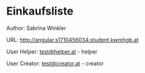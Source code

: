 # Einkaufsliste

Author: Sabrina Winkler

URL: http://angular.s1710456034.student.kwmhgb.at

User Helper: test@helper.at - helper


User Creator: test@creator.at - creator
